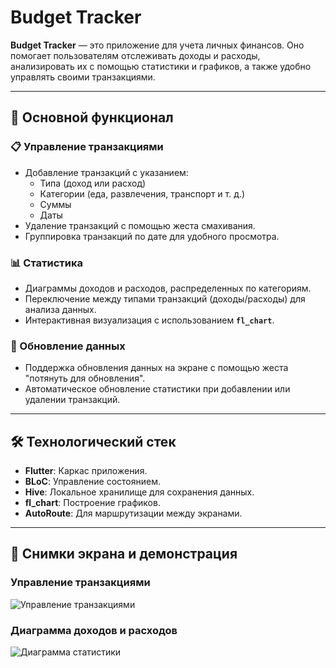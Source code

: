 # Budget Tracker

**Budget Tracker** — это приложение для учета личных финансов. Оно помогает пользователям отслеживать доходы и расходы, анализировать их с помощью статистики и графиков, а также удобно управлять своими транзакциями.

---

## 🚀 Основной функционал

### 📋 Управление транзакциями
- Добавление транзакций с указанием:
  - Типа (доход или расход)
  - Категории (еда, развлечения, транспорт и т. д.)
  - Суммы
  - Даты
- Удаление транзакций с помощью жеста смахивания.
- Группировка транзакций по дате для удобного просмотра.

### 📊 Статистика
- Диаграммы доходов и расходов, распределенных по категориям.
- Переключение между типами транзакций (доходы/расходы) для анализа данных.
- Интерактивная визуализация с использованием **`fl_chart`**.

### 🔄 Обновление данных
- Поддержка обновления данных на экране с помощью жеста "потянуть для обновления".
- Автоматическое обновление статистики при добавлении или удалении транзакций.

---

## 🛠️ Технологический стек

- **Flutter**: Каркас приложения.
- **BLoC**: Управление состоянием.
- **Hive**: Локальное хранилище для сохранения данных.
- **fl_chart**: Построение графиков.
- **AutoRoute**: Для маршрутизации между экранами.

---

## 📱 Снимки экрана и демонстрация

### Управление транзакциями
![Управление транзакциями](screenshots/manage_transactions.gif)

### Диаграмма доходов и расходов
![Диаграмма статистики](screenshots/statistics_chart.gif)

